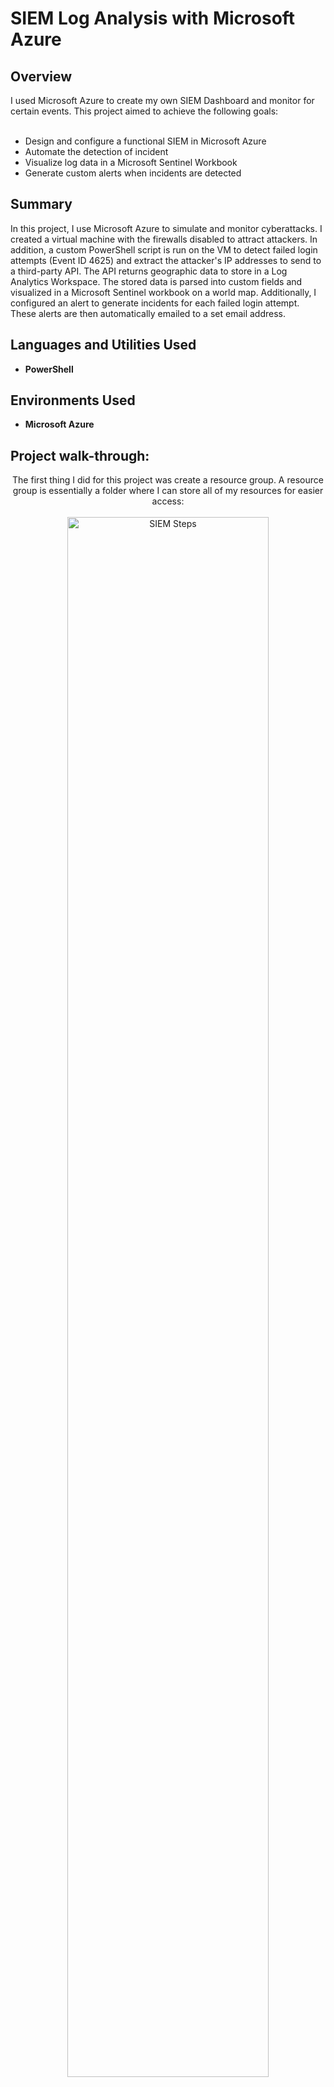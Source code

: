 <h1>SIEM Log Analysis with Microsoft Azure</h1>


<h2>Overview</h2>
I used Microsoft Azure to create my own SIEM Dashboard and monitor for certain events. This project aimed to achieve the following goals:
<br><br>
<ul>
 <li>Design and configure a functional SIEM in Microsoft Azure</li>
 <li>Automate the detection of incident</li>
 <li>Visualize log data in a Microsoft Sentinel Workbook</li>
 <li>Generate custom alerts when incidents are detected</li>
</ul>

<h2>Summary</h2>
In this project, I use Microsoft Azure to simulate and monitor cyberattacks. I created a virtual machine with the firewalls disabled to attract attackers. In addition, a custom PowerShell script is run on the VM to detect failed login attempts (Event ID 4625) and extract the attacker's IP addresses to send to a third-party API. The API returns geographic data to store in a Log Analytics Workspace. The stored data is parsed into custom fields and visualized in a Microsoft Sentinel workbook on a world map. Additionally, I configured an alert to generate incidents for each failed login attempt. These alerts are then automatically emailed to a set email address.  

<h2>Languages and Utilities Used</h2>

- <b>PowerShell</b>

<h2>Environments Used </h2>

- <b>Microsoft Azure</b>

<h2>Project walk-through:</h2>

<p align="center">
The first thing I did for this project was create a resource group. A resource group is essentially a folder where I can store all of my resources for easier access: <br/><br />
<img src="https://i.imgur.com/xR691To.png" height="80%" width="80%" alt="SIEM Steps"/>
<br />
<br />
<br />
The next step was to create a virtual network. This network allows the resources that I create, such as the Virtual Machine, to communicate amongst each other: <br/><br />
<img src="https://i.imgur.com/uRv9hSe.png" height="80%" width="80%" alt="SIEM Steps"/>
<br />
<br />
<br />
Now that I had created the Virtual Network, it was time to create the Virtual Machine. I purposefully chose an important-sounding name so that attackers would be more enticed to try and log in to it. Another thing that I will mention is that I changed the size to the smallest offered since VM storage is not important for this project. Finally, I turned off boot diagnostics since I did not need it: <br/><br />
<img src="https://i.imgur.com/XMBgoih.png" height="80%" width="80%" alt="SIEM Steps"/> <br/><br />
<img src="https://i.imgur.com/MaepeEL.png" height="80%" width="80%" alt="SIEM Steps"/> <br/><br />
<img src="https://i.imgur.com/Hu6o8eO.png" height="80%" width="80%" alt="SIEM Steps"/> <br/><br />
<br />
<br />
<br />
After I created the VM, I navigated back to the Resource Group to ensure that I had properly created everything: <br/><br />
<img src="https://i.imgur.com/5dYHCz8.png" height="110%" width="110%" alt="SIEM Steps"/>
<br />
<br />
<br />
Next, I needed to configure the inbound security rules for the VM. I ended up deleting the RDP inbound rule and replacing it with one that allows all traffic the ability to attempt to access the VM remotely: <br/><br />
<img src="https://i.imgur.com/qlOAc3I.png" height="110%" width="110%" alt="SIEM Steps"/> <br/><br />
<img src="https://i.imgur.com/Sidage4.png" height="110%" width="110%" alt="SIEM Steps"/> <br/><br />
<br />
<br />
<br />
Now that I had properly configured the VM, I needed to set up a Log Analytics Workspace. This workspace essentially allows me to collect log data from the VM: <br/><br />
<img src="https://i.imgur.com/sTlP9tG.png" height="80%" width="80%" alt="SIEM Steps"/>
<br />
<br />
<br />
With both the VM and LAW setup, I needed to create Microsoft Sentinel. Sentinel is Microsoft's version of a Security Information and Event Management system (SIEM). It is essential in analytics and threat visibility. It is also where we will be mapping the data we collect from attackers: <br/><br />
<img src="https://i.imgur.com/XxE063J.png" height="80%" width="80%" alt="SIEM Steps"/> <br/><br />
<br />
<br />
<br />
Once I had set up Sentinal, I had to connect it to the LAW so that Sentinel could use the collected log data: <br/><br />
<img src="https://i.imgur.com/VcWaYTp.png" height="110%" width="110%" alt="SIEM Steps"/>
<br />
<br />
<br />
Next, I went into the Content hub for Microsoft Sentinel and installed the Windows Security Event add-on. Doing this will allow us to connect the LAW to the VM: <br/><br />
<img src="https://i.imgur.com/HCLWhEZ.png" height="110%" width="110%" alt="SIEM Steps"/> <br/><br />
<img src="https://i.imgur.com/yrCpkfB.png" height="110%" width="110%" alt="SIEM Steps"/>
<br />
<br />
<br />
With the Windows Security Event add-on installed, I had to configure it. I do this by opening the connector page: <br/><br />
<img src="https://i.imgur.com/IhEedlN.png" height="110%" width="110%" alt="SIEM Steps"/>
<br />
<br />
<br />
Once I clicked to open the connector page, I clicked to create a data collection rule. Making the rule connects the VM to the LAW and Sentinel instances: <br/><br />
<img src="https://i.imgur.com/WdSVi47.png" height="110%" width="110%" alt="SIEM Steps"/>
<br />
<br />
<br />
Navigating to the page for the VM, I was able to confirm that I had successfully configured the extension: <br/><br />
<img src="https://i.imgur.com/NXlAVDj.png" height="110%" width="110%" alt="SIEM Steps"/>
<br />
<br />
<br />
By this point, I had completed most of the configuration and moved my focus to the VM. I entered the VM through a remote desktop connection and navigated to the Windows Defender Firewall. Here I was able to turn off everything, making the system fully vulnerable to anyone on the internet: <br/><br />
<img src="https://i.imgur.com/FqBKdUS.png" height="80%" width="80%" alt="SIEM Steps"/>
<br />
<br />
<br />
I then navigated to PowerShell on my PC and tried pinging the VM to ensure that it was properly accessible to anyone on the internet: <br/><br />
<img src="https://i.imgur.com/WQEviJs.png" height="80%" width="80%" alt="SIEM Steps"/>
<br />
<br />
<br />
Now that the VM was vulnerable, I went to Sentinel to set up a Watchlist. The watchlist allows me to upload an external data source to compare to the data from the logs. The file that I uploaded translates any IP Address from the log data and correlates it to a certain region/latitude/longitude: <br/><br />
<img src="https://i.imgur.com/twWcKLL.png" height="80%" width="80%" alt="SIEM Steps"/>
<br />
<br />
<br />
The file I uploaded is one I found on the internet, and it has over fifty-thousand entries: <br/><br />
<img src="https://i.imgur.com/J8Nn7re.png" height="80%" width="80%" alt="SIEM Steps"/>
<br />
<br />
<br />
I then went to the LAW and wrote a quick KQL query to see the data from the uploaded file. The query helped me to confirm that everything went right: <br/><br />
<img src="https://i.imgur.com/pXejnzQ.png" height="110%" width="110%" alt="SIEM Steps"/>
<br />
<br />
<br />
Next, I went into Sentinel to create a Workbook. The Workbook is where I will be displaying the collected data on a map. The first thing I did was remove the charts it automatically generated and added a query: <br/><br />
<img src="https://i.imgur.com/vnPP7gs.png" height="110%" width="110%" alt="SIEM Steps"/><br/><br />
<img src="https://i.imgur.com/KYtc2ef.png" height="80%" width="80%" alt="SIEM Steps"/>
<br />
<br />
<br />
The KQL query below is quite big, but essentially, what it is doing is pulling failed logon events from Windows Security logs, matching the attacker IP addresses with geographic data from the watchlist, counting how many times each IP appears, and then plotting the results on a heatmap showing where the attacks originate: <br/><br />
<img src="https://i.imgur.com/l5VBIoo.png" height="80%" width="80%" alt="SIEM Steps"/> <br/><br />
<img src="https://i.imgur.com/FTq3UEF.png" height="80%" width="80%" alt="SIEM Steps"/>
<br />
<br />
<br />
With the new query, I could now see the full map. I will be coming back to this at the end of the report to show the final results: <br/><br />
<img src="https://i.imgur.com/Fisexu3.png" height="110%" width="110%" alt="SIEM Steps"/>
<br />
<br />
<br />
The next step was alerts and automation. I started with automation because I will need it when making the alert. I navigated to the automation tab within Sentinel and created a "playbook with incident trigger." A playbook is essentially the automation of selected tasks when a trigger occurs, in this case, an incident: <br/><br />
<img src="https://i.imgur.com/t3YZtvc.png" height="110%" width="110%" alt="SIEM Steps"/>
<br />
<br />
<br />
Creating the playbook was quite simple. The harder part is in the next step: <br/><br />
<img src="https://i.imgur.com/F4h4BJM.png" height="80%" width="80%" alt="SIEM Steps"/>
<br />
<br />
<br />
Next, I headed to the logic app designer by clicking on the playbook I just made. The logic app designer allows me to customize the playbook's actions when an incident occurs. I connected my school email to Microsoft Azure to automate emails whenever an incident occurred. Then, I added the email section and added the information I wanted it to send out. In a professional environment, these emails would need to be more formal and detailed, but for the proof of concept, I designed them to be simple: <br/><br />
<img src="https://i.imgur.com/Fisexu3.png" height="80%" width="80%" alt="SIEM Steps"/>
<br />
<br />
<br />
With automation finished, I needed to create an alert that could trigger and use my configured playbook. To start, I navigated to the Analytics section in Sentinel and selected to create a scheduled query rule: <br/><br />
<img src="https://i.imgur.com/J1uQTi1.png" height="80%" width="80%" alt="SIEM Steps"/>
<br />
<br />
<br />
Next, I named the rule and gave it a description. In addition, I wrote a simple KQL query that would trigger each time Event 4625 was detected and had it run the query every ten minutes. Finally, I added an automation rule so that Sentinel could execute the playbook every time the alert trigger: <br/><br />
<img src="https://i.imgur.com/7TV7BQj.png" height="80%" width="80%" alt="SIEM Steps"/> <br/><br />
<img src="https://i.imgur.com/xE9ittu.png" height="80%" width="80%" alt="SIEM Steps"/> 
<img src="https://i.imgur.com/q1va0T4.png" height="80%" width="80%" alt="SIEM Steps"/> <br/><br />
<img src="https://i.imgur.com/dlNioCD.png" height="110%" width="110%" alt="SIEM Steps"/>
<br />
<br />
<br />
After creating the rule, I went back to the Analytics Dashboard to see that multiple attackers had already triggered the alert, thus letting me know that it was working: <br/><br />
<img src="https://i.imgur.com/r5Gw5Ng.png" height="110%" width="110%" alt="SIEM Steps"/>
<br />
<br />
<br />
I then took a thirty-minute break and returned to check my email inbox. I was able to confirm that the Sentinel was automatically sending the emails correctly:<br/><br />
<img src="https://i.imgur.com/5abc6vS.png" height="80%" width="80%" alt="SIEM Steps"/>
<br />
<br />
<br />
In addition, I navigated to the Incidents tab to see all of the alerts from the past thirty minutes: <br/><br />
<img src="https://i.imgur.com/0UME359.png" height="110%" width="110%" alt="SIEM Steps"/>
<br />
<br />
<br />
I also decided to create a dashboard. A dashboard allows you to customize your experience and display anything you need. In this case, I wanted to display the attack map, my resource groups for ease of access, and a clock. To do this, I navigated back to the attack map and pinned it to a new dashboard: <br/><br />
<img src="https://i.imgur.com/yg5iMwk.png" height="110%" width="110%" alt="SIEM Steps"/>
<br />
<br />
<br />
I then navigated to my new dashboard and customized it using the available options: <br/><br />
<img src="https://i.imgur.com/irO96Q6.png" height="110%" width="110%" alt="SIEM Steps"/>
<br />
<br />
<br />
In the end, it came out nice. The dashboard would be useful in a professional environment so that you could access everything of importance easily: <br/><br />
<img src="https://i.imgur.com/YAowc4V.png" height="80%" width="80%" alt="SIEM Steps"/>
<br />
<br />
<br />
After waiting twenty-four hours, I decided to come back and check on my map. It ended up looking pretty cool!: <br/><br />
<img src="" height="80%" width="80%" alt="SIEM Steps"/>
<br />
<br />
<br />
Thanks for reading this far! I enjoyed learning all about everything Microsoft Azure has to offer, and I hope you did, too!<br/><br />

